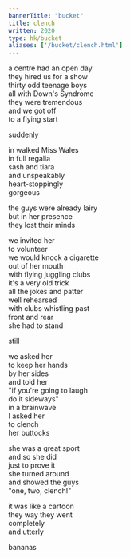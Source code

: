 ```yaml
---
bannerTitle: "bucket" 
title: clench
written: 2020
type: hk/bucket
aliases: ['/bucket/clench.html']
---
```


a centre had an open day  
they hired us for a show  
thirty odd teenage boys  
all with Down's Syndrome  
they were tremendous  
and we got off  
to a flying start  


suddenly


in walked Miss Wales  
in full regalia  
sash and tiara  
and unspeakably  
heart-stoppingly  
gorgeous  


the guys were already lairy  
but in her presence  
they lost their minds  


we invited her  
to volunteer  
we would knock a cigarette  
out of her mouth  
with flying juggling clubs  
it's a very old trick  
all the jokes and patter  
well rehearsed  
with clubs whistling past  
front and rear  
she had to stand  


still  


we asked her  
to keep her hands  
by her sides  
and told her  
"if you're going to laugh  
do it sideways"  
in a brainwave  
I asked her  
to clench  
her buttocks  


she was a great sport  
and so she did  
just to prove it  
she turned around  
and showed the guys  
"one, two, clench!"  


it was like a cartoon  
they way they went  
completely  
and utterly  


bananas
